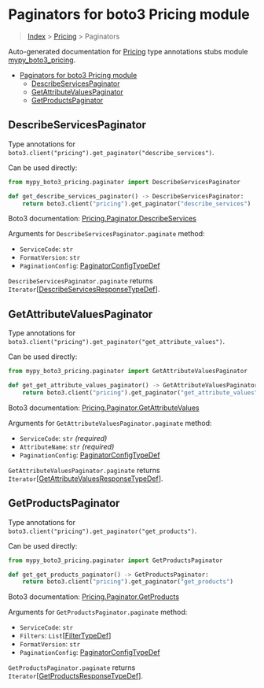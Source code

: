 # Paginators for boto3 Pricing module

> [Index](..) > [Pricing](.) > Paginators

Auto-generated documentation for
[Pricing](https://boto3.amazonaws.com/v1/documentation/api/1.17.73/reference/services/pricing.html#Pricing)
type annotations stubs module
[mypy_boto3_pricing](https://pypi.org/project/mypy-boto3-pricing/).

- [Paginators for boto3 Pricing module](#paginators-for-boto3-pricing-module)
  - [DescribeServicesPaginator](#describeservicespaginator)
  - [GetAttributeValuesPaginator](#getattributevaluespaginator)
  - [GetProductsPaginator](#getproductspaginator)

## DescribeServicesPaginator

Type annotations for
`boto3.client("pricing").get_paginator("describe_services")`.

Can be used directly:

```python
from mypy_boto3_pricing.paginator import DescribeServicesPaginator

def get_describe_services_paginator() -> DescribeServicesPaginator:
    return boto3.client("pricing").get_paginator("describe_services")
```

Boto3 documentation:
[Pricing.Paginator.DescribeServices](https://boto3.amazonaws.com/v1/documentation/api/1.17.73/reference/services/pricing.html#Pricing.Paginator.DescribeServices)

Arguments for `DescribeServicesPaginator.paginate` method:

- `ServiceCode`: `str`
- `FormatVersion`: `str`
- `PaginationConfig`:
  [PaginatorConfigTypeDef](./type_defs.md#paginatorconfigtypedef)

`DescribeServicesPaginator.paginate` returns
`Iterator`\[[DescribeServicesResponseTypeDef](./type_defs.md#describeservicesresponsetypedef)\].

## GetAttributeValuesPaginator

Type annotations for
`boto3.client("pricing").get_paginator("get_attribute_values")`.

Can be used directly:

```python
from mypy_boto3_pricing.paginator import GetAttributeValuesPaginator

def get_get_attribute_values_paginator() -> GetAttributeValuesPaginator:
    return boto3.client("pricing").get_paginator("get_attribute_values")
```

Boto3 documentation:
[Pricing.Paginator.GetAttributeValues](https://boto3.amazonaws.com/v1/documentation/api/1.17.73/reference/services/pricing.html#Pricing.Paginator.GetAttributeValues)

Arguments for `GetAttributeValuesPaginator.paginate` method:

- `ServiceCode`: `str` *(required)*
- `AttributeName`: `str` *(required)*
- `PaginationConfig`:
  [PaginatorConfigTypeDef](./type_defs.md#paginatorconfigtypedef)

`GetAttributeValuesPaginator.paginate` returns
`Iterator`\[[GetAttributeValuesResponseTypeDef](./type_defs.md#getattributevaluesresponsetypedef)\].

## GetProductsPaginator

Type annotations for `boto3.client("pricing").get_paginator("get_products")`.

Can be used directly:

```python
from mypy_boto3_pricing.paginator import GetProductsPaginator

def get_get_products_paginator() -> GetProductsPaginator:
    return boto3.client("pricing").get_paginator("get_products")
```

Boto3 documentation:
[Pricing.Paginator.GetProducts](https://boto3.amazonaws.com/v1/documentation/api/1.17.73/reference/services/pricing.html#Pricing.Paginator.GetProducts)

Arguments for `GetProductsPaginator.paginate` method:

- `ServiceCode`: `str`
- `Filters`: `List`\[[FilterTypeDef](./type_defs.md#filtertypedef)\]
- `FormatVersion`: `str`
- `PaginationConfig`:
  [PaginatorConfigTypeDef](./type_defs.md#paginatorconfigtypedef)

`GetProductsPaginator.paginate` returns
`Iterator`\[[GetProductsResponseTypeDef](./type_defs.md#getproductsresponsetypedef)\].
